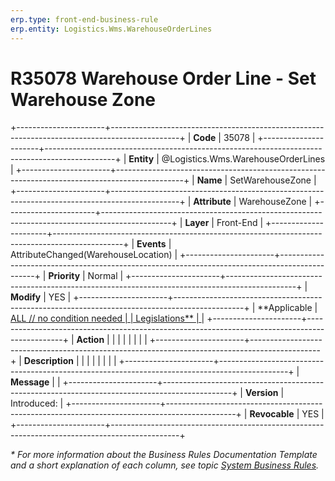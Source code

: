 ```yaml
---
erp.type: front-end-business-rule
erp.entity: Logistics.Wms.WarehouseOrderLines
---
```


# R35078 Warehouse Order Line - Set Warehouse Zone
+----------------------+-----------------------------------------------------------------------------------------------+
| **Code**             | 35078                                                                                         |
+----------------------+-----------------------------------------------------------------------------------------------+
| **Entity**           | @Logistics.Wms.WarehouseOrderLines                                                            |
+----------------------+-----------------------------------------------------------------------------------------------+
| **Name**             | SetWarehouseZonе                                                                              |
+----------------------+-----------------------------------------------------------------------------------------------+
| **Attribute**        | WarehouseZone                                                                                 |
+----------------------+-----------------------------------------------------------------------------------------------+
| **Layer**            | Front-End                                                                                     |
+----------------------+-----------------------------------------------------------------------------------------------+
| **Events**           | AttributeChanged(WarehouseLocation)                                                           |
+----------------------+-----------------------------------------------------------------------------------------------+
| **Priority**         | Normal                                                                                        |
+----------------------+-----------------------------------------------------------------------------------------------+
| **Modify**           | YES                                                                                           |
+----------------------+-----------------------------------------------------------------------------------------------+
| **Applicable         | [ALL // no condition needed                                                                   |
| Legislations**       | ](xref:applicable-legislations)                                                               |
+----------------------+-----------------------------------------------------------------------------------------------+
| **Action**           |                                                             |
|                      |                             |
|                      |                                                                    |
+----------------------+-----------------------------------------------------------------------------------------------+
| **Description**      |    |
|                      |  |
|                      |                                                                  |
+----------------------+-----------------------------------------------------------------------------------------------+
| **Message**          |                                                                                               |
+----------------------+-----------------------------------------------------------------------------------------------+
| **Version**          | Introduced:                                                                            |
+----------------------+-----------------------------------------------------------------------------------------------+
| **Revocable**        | YES                                                                                           |
+----------------------+-----------------------------------------------------------------------------------------------+

*\* For more information about the Business Rules Documentation Template and a short explanation of each column, see
topic [System Business Rules](../templates/template-description-system-business-rules.md).*
